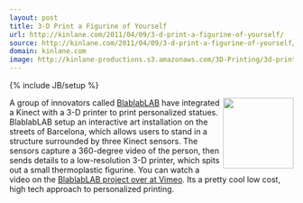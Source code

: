 ```yaml
---
layout: post
title: 3-D Print a Figurine of Yourself
url: http://kinlane.com/2011/04/09/3-d-print-a-figurine-of-yourself/
source: http://kinlane.com/2011/04/09/3-d-print-a-figurine-of-yourself/
domain: kinlane.com
image: http://kinlane-productions.s3.amazonaws.com/3D-Printing/3d-printing-souveniers.png
---
```

{% include JB/setup %}<p>
     <img class="c1"
        src="http://kinlane-productions.s3.amazonaws.com/3D-Printing/3d-printing-souveniers.png"
        alt=""
        width="125"
        align="right" />A group of innovators called <a title="BlablabLAB"
        href="http://www.facebook.com/pages/blablabLAB/204092786276896?sk=wall">BlablabLAB</a> have integrated a Kinect with a 3-D printer to print personalized statues. BlablabLAB setup an interactive art installation on the streets of Barcelona, which allows users to stand in a structure surrounded by three Kinect sensors. The sensors capture a 360-degree video of the person, then sends details to a low-resolution 3-D printer, which spits out a small thermoplastic figurine. You can watch a video on the <a title="BlablabLAB"
        href="http://vimeo.com/21676294">BlablabLAB project over at Vimeo</a>. Its a pretty cool low cost, high tech approach to personalized printing.
</p>